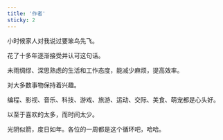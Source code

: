 ```yaml
---
title: '作者'
sticky: 2
---
```


小时候家人对我说过要笨鸟先飞。

花了十多年逐渐接受并认可这句话。

未雨绸缪、深思熟虑的生活和工作态度，能减少麻烦，提高效率。

对大多数事物保持着兴趣。

编程、影视、音乐、科技、游戏、旅游、运动、交际、美食、萌宠都是心头好。

以至于喜欢的太多，而时间太少。

光阴似箭，度日如年。各位的一周都是这个循环吧，哈哈。